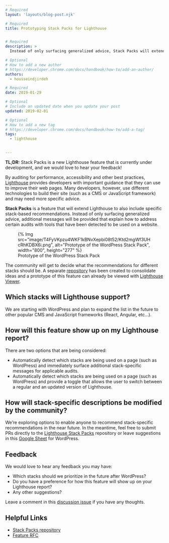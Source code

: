 ```yaml
---
# Required
layout: 'layouts/blog-post.njk'

# Required
title: Prototyping Stack Packs for Lighthouse


# Required
description: >
  Instead of only surfacing generalized advice, Stack Packs will extend Lighthouse to include additional messages for specific tools.

# Optional
# How to add a new author
# https://developer.chrome.com/docs/handbook/how-to/add-an-author/
authors:
  - housseindjirdeh

# Required
date: 2019-01-29

# Optional
# Include an updated date when you update your post
updated: 2019-02-01

# Optional
# How to add a new tag
# https://developer.chrome.com/docs/handbook/how-to/add-a-tag/
tags:
  - lighthouse
  

---
```


**TL;DR:** Stack Packs is a new Lighthouse feature that is currently under
development, and we would love to hear your feedback!


By auditing for performance, accessibility and other best practices,
[Lighthouse](https://developers.google.com/web/tools/lighthouse/) provides developers with important guidance
that they can use to improve their web pages. Many developers, however, use
different technologies to build their site (such as a CMS or JavaScript
framework) and may need more specific advice.

**Stack Packs** is a feature that will extend Lighthouse to also include
specific stack-based recommendations. Instead of only surfacing generalized
advice, additional messages will be provided that explain how to address certain
audits with tools that have been detected to be used on a website.

<figure>
  {% Img src="image/T4FyVKpzu4WKF1kBNvXepbi08t52/Ktd2mgWf3UHcRhKDBX6i.png", alt="Prototype of the WordPress Stack Pack", width="800", height="277" %}
  <figcaption>
    Prototype of the WordPress Stack Pack
  </figcaption>
</figure>

The community will get to decide what the recommendations for different
stacks should be. A separate
[repository](https://github.com/GoogleChrome/lighthouse-stack-packs) has been
created to consolidate ideas and a prototype of this feature can already be
viewed with [Lighthouse
Viewer](https://houssein.me/lighthouse/viewer-wordpress/?gist=9efc3fc22dc500620c884db995e3fb6c).

## Which stacks will Lighthouse support?

We are starting with WordPress and plan to expand the list in the future
to other popular CMS and JavaScript frameworks (React, Angular, etc...).
 
## How will this feature show up on my Lighthouse report?

There are two options that are being considered:

* Automatically detect which stacks are being used on a page (such as
  WordPress) and immediately surface additional stack-specific messages for
  applicable audits.
* Automatically detect which stacks are being used on a page (such
  as WordPress) and provide a toggle that allows the user to switch between a
  regular and an updated version of Lighthouse.

## How will stack-specific descriptions be modified by the community?

We’re exploring options to enable anyone to recommend stack-specific
recommendations in the near future. In the meantime, feel free to submit PRs
directly to the [Lighthouse Stack
Packs](https://github.com/GoogleChrome/lighthouse-stack-packs) repository or
leave suggestions in this [Google
Sheet](https://docs.google.com/spreadsheets/d/1D4sz4NmhTjekJR2HIFX6QvO76c9PU2LHKDBf19YLnrA/edit?usp=sharing)
for WordPress.

## Feedback

We would love to hear any feedback you may have:

* Which stacks should we prioritize in the future after WordPress?
* Do you have a preference for how this feature will show up on your Lighthouse
  report?
* Any other suggestions?

Leave a comment in this [discussion
issue](https://github.com/GoogleChrome/lighthouse-stack-packs/issues/3) if
you have any thoughts.

## Helpful Links

* [Stack Packs
  repository](https://github.com/GoogleChrome/lighthouse-stack-packs)
* [Feature RFC](https://github.com/GoogleChrome/lighthouse/issues/7021)

